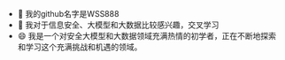 - 👋 我的github名字是WSS888
- 👀 我对于信息安全、大模型和大数据比较感兴趣，交叉学习
- 😄 我是一个对安全大模型和大数据领域充满热情的初学者，正在不断地探索和学习这个充满挑战和机遇的领域。

<!---
WSS888/WSS888 is a ✨ special ✨ repository because its `README.md` (this file) appears on your GitHub profile.
You can click the Preview link to take a look at your changes.
--->
